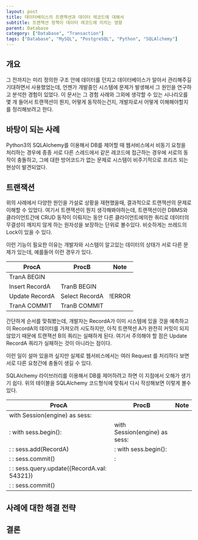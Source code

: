 ```yaml
---
layout: post
title: 데이터베이스의 트랜잭션과 데이터 레코드에 대해서
subtitle: 트랜잭션 정책이 데이터 레코드에 미치는 영향
parent: Database
category: ["Database", "Transaction"]
tags: ["Database", "MySQL", "PostgreSQL", "Python", "SQLAlchemy"]
---
```


## 개요

그 전까지는 미리 정의한 구조 안에 데이터를 던지고 데이터베이스가 알아서 관리해주길 기대하면서 사용했었는데, 언젠가 개발중인 시스템에 문제가 발생해서 그 원인을 연구하고 분석한 경험이 있었다.
이 문서는 그 경험 사례와 그외에 생각할 수 있는 시나리오를 몇 개 들어서 트랜잭션이 뭔지, 어떻게 동작하는건지, 개발자로서 어떻게 이해해야할지를 정리해보려고 한다.

## 바탕이 되는 사례

Python3의 SQLAlchemy를 이용해서 DB를 제어할 때 웹서비스에서 비동기 요청을 처리하는 경우에 종종 서로 다른 스레드에서 같은 레코드에 접근하는 경우에 서로의 동작이 충돌하고, 그에 대한 방어코드가 없는 문제로 시스템이 비주기적으로 프리즈 되는 현상이 발견되었다. 

## 트랜잭션

위의 사례에서 다양한 원인을 가설로 상황을 재현했을때, 결과적으로 트랜잭션의 문제로 이해할 수 있었다. 여기서 트랜잭션이 뭔지 생각해봐야하는데, 트랜잭션이란 DBMS와 클라이언트간에 CRUD 동작이 이뤄지는 동안 다른 클라이언트에의한 쿼리로 데이터의 무결성이 깨지지 않게 하는 원자성을 보장하는 단위로 볼수있다. 비슷하게는 쓰레드의 Lock이 있을 수 있다. 

이런 기능이 필요한 이유는 개발자와 시스템이 알고있는 데이터의 상태가 서로 다른 문제가 있는데, 예를들어 이런 경우가 있다.

ProcA | ProcB | Note
---|---|---
TranA BEGIN | | 
Insert RecordA | TranB BEGIN |
Update RecordA | Select RecordA | !ERROR
TranA COMMIT | TranB COMMIT |

간단하게 순서를 맞춰봤는데, 개발자는 RecordA가 이미 시스템에 있을 것을 예측하고 이 RecordA의 데이터를 가져오려 시도하지만, 아직 트랜잭션 A가 완전히 커밋이 되지 않았기 때문에 트랜잭션 B의 쿼리는 실패하게 된다. 여기서 주의해야 할 점은 Update RecordA 쿼리가 실패하는 것이 아니라는 점이다.

이런 일이 설마 있을까 싶지만 실제로 웹서비스에서는 여러 Request 를 처리하다 보면 서로 다른 요청간에 충돌이 생길 수 있다.

SQLAlchemy 라이브러리를 이용해서 DB를 제어하려고 하면 이 지점에서 오해가 생기기 쉽다. 위의 테이블을 SQLAlchemy 코드형식에 맞춰서 다시 작성해보면 이렇게 볼수있다.

ProcA | ProcB | Note
---|---|---
with Session(engine) as sess: | | 
: with sess.begin(): | with Session(engine) as sess: |
: : sess.add(RecordA) | : with sess.begin(): |
: : sess.commit() | : |
: : sess.query.update({RecordA.val: 54321}) | | 
: : sess.commit() | |

## 사례에 대한 해결 전략

## 결론

